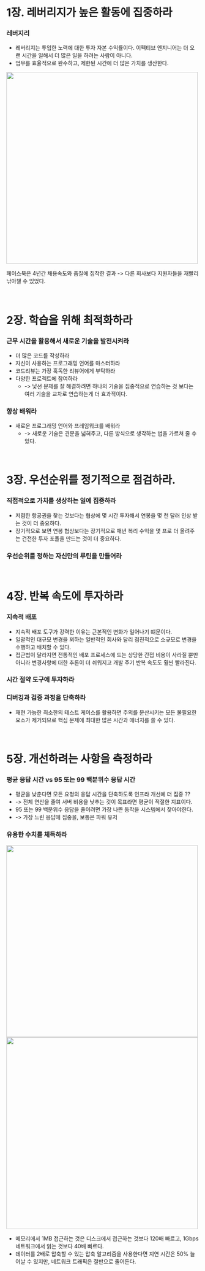 # 1장. 레버리지가 높은 활동에 집중하라
### 레버지리
- 레버리지는 투입한 노력에 대한 투자 자본 수익률이다. 이펙티브 엔지니어는 더 오랜 시간을 일해서 더 많은 일을 하려는 사람이 아니다. 
- 업무를 효율적으로 완수하고, 제한된 시간에 더 많은 가치를 생산한다.

<img width="500" src="https://user-images.githubusercontent.com/60383031/209515638-3ec9199a-7c5a-4966-a807-58f2974fb908.png">

페이스북은 4년간 채용속도와 품질에 집착한 결과 -> 다른 회사보다 지원자들을 재빨리 낚아챌 수 있었다.

<br>

# 2장. 학습을 위해 최적화하라
### 근무 시간을 활용해서 새로운 기술을 발전시켜라
- 더 많은 코드를 작성하라 
- 자신이 사용하는 프로그래밍 언어를 마스터하라
- 코드리뷰는 가장 혹독한 리뷰어에게 부탁하라
- 다양한 프로젝트에 참여하라 
  - -> 낯선 문제를 잘 해결하려면 하나의 기술을 집중적으로 연습하는 것 보다는 여러 기술을 교차로 연습하는게 더 효과적이다.

### 항상 배워라 
- 새로운 프로그래밍 언어와 프레임워크를 배워라
  - ->  새로운 기술은 견문을 넓혀주고, 다른 방식으로 생각하는 법을 가르쳐 줄 수 있다.

<br>

# 3장. 우선순위를 정기적으로 점검하라.
### 직접적으로 가치를 생상하는 일에 집중하라
- 저렴한 항공권을 찾는 것보다는 협상에 몇 시간 투자해서 연봉을 몇 천 달러 인상 받는 것이 더 중요하다.
- 장기적으로 보면 연봉 협상보다는 장기적으로 매년 복리 수익을 몇 프로 더 올려주는 건전한 투자 포폴을 만드는 것이 더 중요하다.

### 우선순위를 정하는 자신만의 루틴을 만들어라 

<br>

# 4장. 반복 속도에 투자하라
### 지속적 배포 
- 지속적 배포 도구가 강력한 이유는 근본적인 변화가 일어나기 떄문이다.
- 일괄적인 대규모 변경을 꾀하는 일반적인 회사와 달리 점진적으로 소규모로 변경을 수행하고 배치할 수 있다.
- 접근법이 달라지면 전통적인 배포 프로세스에 드는 상당한 간접 비용이 사라질 뿐만 아니라 변경사항에 대한 추론이 더 쉬워지고 개발 주기 반복 속도도 훨씬 빨라진다.

### 시간 절약 도구에 투자하라

### 디버깅과 검증 과정을 단축하라
- 재현 가능한 최소한의 테스트 케이스를 활용하면 주의를 분산시키는 모든 불필요한 요소가 제거되므로 핵심 문제에 최대한 많은 시간과 에너지를 쓸 수 있다.

<br>

# 5장. 개선하려는 사항을 측정하라
### 평균 응답 시간 vs 95 또는 99 백분위수 응답 시간
- 평균을 낮춘다면 모든 요청의 응답 시간을 단축하도록 인프라 개선에 더 집중 ??
- -> 전체 연산을 줄여 서버 비용을 낮추는 것이 목표라면 평균이 적절한 지표이다.
- 95 또는 99 백분위수 응답을 줄이려면 가장 나쁜 동작을 시스템에서 찾아야한다.
- -> 가장 느린 응답에 집중을, 보통은 파워 유저

### 유용한 수치를 체득하라
<img width="500" src="https://user-images.githubusercontent.com/60383031/209625135-459a7d34-50df-4b44-aff3-77ecad279318.png">
<img width="500" src="https://user-images.githubusercontent.com/60383031/209625164-93317284-3864-4a69-8c19-5f04e40b9c55.png">

- 메모리에서 1MB 접근하는 것은 디스크에서 접근하는 것보다 120배 빠르고, 1Gbps 네트워크에서 읽는 것보다 40배 빠르다.
- 데이터를 2배로 압축할 수 있는 압축 알고리즘을 사용한다면 지연 시간은 50% 늘어날 수 있지만, 네트워크 트래픽은 절반으로 줄어든다.

